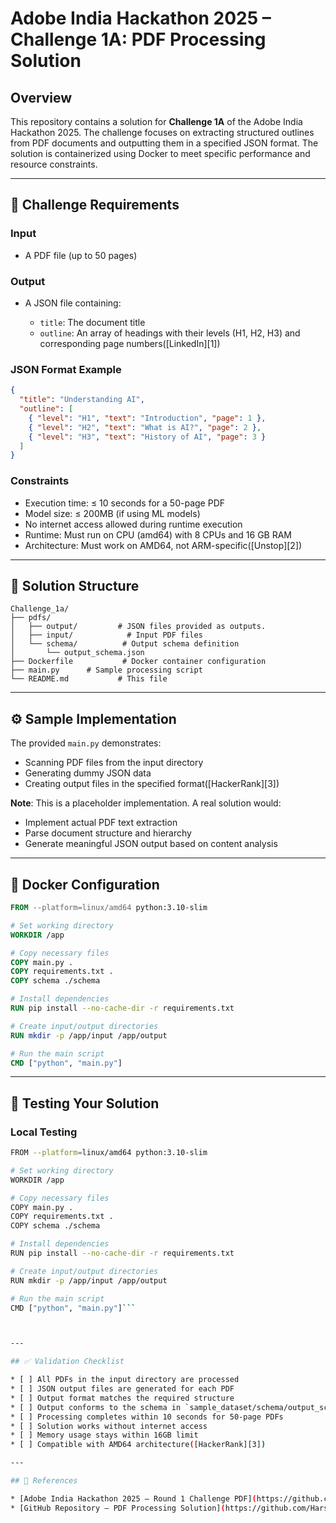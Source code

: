 # Adobe India Hackathon 2025 – Challenge 1A: PDF Processing Solution

## Overview

This repository contains a solution for **Challenge 1A** of the Adobe India Hackathon 2025. The challenge focuses on extracting structured outlines from PDF documents and outputting them in a specified JSON format. The solution is containerized using Docker to meet specific performance and resource constraints.

---

## 🚀 Challenge Requirements

### Input

* A PDF file (up to 50 pages)

### Output

* A JSON file containing:

  * `title`: The document title
  * `outline`: An array of headings with their levels (H1, H2, H3) and corresponding page numbers([LinkedIn][1])

### JSON Format Example

```json
{
  "title": "Understanding AI",
  "outline": [
    { "level": "H1", "text": "Introduction", "page": 1 },
    { "level": "H2", "text": "What is AI?", "page": 2 },
    { "level": "H3", "text": "History of AI", "page": 3 }
  ]
}
```



### Constraints

* Execution time: ≤ 10 seconds for a 50-page PDF
* Model size: ≤ 200MB (if using ML models)
* No internet access allowed during runtime execution
* Runtime: Must run on CPU (amd64) with 8 CPUs and 16 GB RAM
* Architecture: Must work on AMD64, not ARM-specific([Unstop][2])

---

## 🧪 Solution Structure

```plaintext
Challenge_1a/
├── pdfs/
│   ├── output/         # JSON files provided as outputs.
│   ├── input/            # Input PDF files
│   └── schema/          # Output schema definition
│       └── output_schema.json
├── Dockerfile           # Docker container configuration
├── main.py      # Sample processing script
└── README.md           # This file
```



---

## ⚙️ Sample Implementation

The provided `main.py` demonstrates:

* Scanning PDF files from the input directory
* Generating dummy JSON data
* Creating output files in the specified format([HackerRank][3])

**Note**: This is a placeholder implementation. A real solution would:

* Implement actual PDF text extraction
* Parse document structure and hierarchy
* Generate meaningful JSON output based on content analysis

---

## 🐳 Docker Configuration

```Dockerfile
FROM --platform=linux/amd64 python:3.10-slim

# Set working directory
WORKDIR /app

# Copy necessary files
COPY main.py .
COPY requirements.txt .
COPY schema ./schema

# Install dependencies
RUN pip install --no-cache-dir -r requirements.txt

# Create input/output directories
RUN mkdir -p /app/input /app/output

# Run the main script
CMD ["python", "main.py"]
```



---

## 🧪 Testing Your Solution

### Local Testing

```bash
FROM --platform=linux/amd64 python:3.10-slim

# Set working directory
WORKDIR /app

# Copy necessary files
COPY main.py .
COPY requirements.txt .
COPY schema ./schema

# Install dependencies
RUN pip install --no-cache-dir -r requirements.txt

# Create input/output directories
RUN mkdir -p /app/input /app/output

# Run the main script
CMD ["python", "main.py"]```



---

## ✅ Validation Checklist

* [ ] All PDFs in the input directory are processed
* [ ] JSON output files are generated for each PDF
* [ ] Output format matches the required structure
* [ ] Output conforms to the schema in `sample_dataset/schema/output_schema.json`
* [ ] Processing completes within 10 seconds for 50-page PDFs
* [ ] Solution works without internet access
* [ ] Memory usage stays within 16GB limit
* [ ] Compatible with AMD64 architecture([HackerRank][3])

---

## 📄 References

* [Adobe India Hackathon 2025 – Round 1 Challenge PDF](https://github.com/tanuj21497/Adobe_Hackathon_R1/blob/main/Round%201%20Challenge%20%281%29.pdf)
* [GitHub Repository – PDF Processing Solution](https://github.com/Harsha-47588/Adobe-India-Hackathon25/new/main/challenge_1a)
